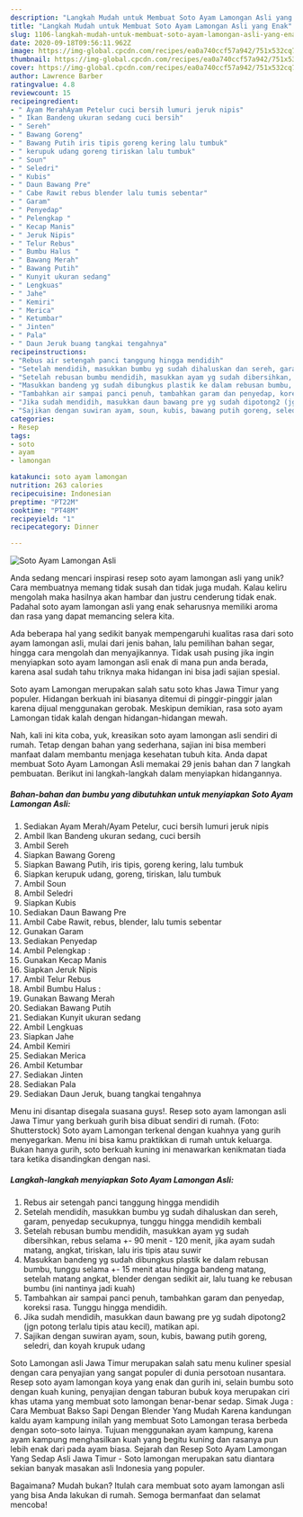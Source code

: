 ```yaml
---
description: "Langkah Mudah untuk Membuat Soto Ayam Lamongan Asli yang Enak"
title: "Langkah Mudah untuk Membuat Soto Ayam Lamongan Asli yang Enak"
slug: 1106-langkah-mudah-untuk-membuat-soto-ayam-lamongan-asli-yang-enak
date: 2020-09-18T09:56:11.962Z
image: https://img-global.cpcdn.com/recipes/ea0a740ccf57a942/751x532cq70/soto-ayam-lamongan-asli-foto-resep-utama.jpg
thumbnail: https://img-global.cpcdn.com/recipes/ea0a740ccf57a942/751x532cq70/soto-ayam-lamongan-asli-foto-resep-utama.jpg
cover: https://img-global.cpcdn.com/recipes/ea0a740ccf57a942/751x532cq70/soto-ayam-lamongan-asli-foto-resep-utama.jpg
author: Lawrence Barber
ratingvalue: 4.8
reviewcount: 15
recipeingredient:
- " Ayam MerahAyam Petelur cuci bersih lumuri jeruk nipis"
- " Ikan Bandeng ukuran sedang cuci bersih"
- " Sereh"
- " Bawang Goreng"
- " Bawang Putih iris tipis goreng kering lalu tumbuk"
- " kerupuk udang goreng tiriskan lalu tumbuk"
- " Soun"
- " Seledri"
- " Kubis"
- " Daun Bawang Pre"
- " Cabe Rawit rebus blender lalu tumis sebentar"
- " Garam"
- " Penyedap"
- " Pelengkap "
- " Kecap Manis"
- " Jeruk Nipis"
- " Telur Rebus"
- " Bumbu Halus "
- " Bawang Merah"
- " Bawang Putih"
- " Kunyit ukuran sedang"
- " Lengkuas"
- " Jahe"
- " Kemiri"
- " Merica"
- " Ketumbar"
- " Jinten"
- " Pala"
- " Daun Jeruk buang tangkai tengahnya"
recipeinstructions:
- "Rebus air setengah panci tanggung hingga mendidih"
- "Setelah mendidih, masukkan bumbu yg sudah dihaluskan dan sereh, garam, penyedap secukupnya, tunggu hingga mendidih kembali"
- "Setelah rebusan bumbu mendidih, masukkan ayam yg sudah dibersihkan, rebus selama +- 90 menit - 120 menit, jika ayam sudah matang, angkat, tiriskan, lalu iris tipis atau suwir"
- "Masukkan bandeng yg sudah dibungkus plastik ke dalam rebusan bumbu, tunggu selama +- 15 menit atau hingga bandeng matang, setelah matang angkat, blender dengan sedikit air, lalu tuang ke rebusan bumbu (ini nantinya jadi kuah)"
- "Tambahkan air sampai panci penuh, tambahkan garam dan penyedap, koreksi rasa. Tunggu hingga mendidih."
- "Jika sudah mendidih, masukkan daun bawang pre yg sudah dipotong2 (jgn potong terlalu tipis atau kecil), matikan api."
- "Sajikan dengan suwiran ayam, soun, kubis, bawang putih goreng, seledri, dan koyah krupuk udang"
categories:
- Resep
tags:
- soto
- ayam
- lamongan

katakunci: soto ayam lamongan 
nutrition: 263 calories
recipecuisine: Indonesian
preptime: "PT22M"
cooktime: "PT48M"
recipeyield: "1"
recipecategory: Dinner

---
```



![Soto Ayam Lamongan Asli](https://img-global.cpcdn.com/recipes/ea0a740ccf57a942/751x532cq70/soto-ayam-lamongan-asli-foto-resep-utama.jpg)

Anda sedang mencari inspirasi resep soto ayam lamongan asli yang unik? Cara membuatnya memang tidak susah dan tidak juga mudah. Kalau keliru mengolah maka hasilnya akan hambar dan justru cenderung tidak enak. Padahal soto ayam lamongan asli yang enak seharusnya memiliki aroma dan rasa yang dapat memancing selera kita.

Ada beberapa hal yang sedikit banyak mempengaruhi kualitas rasa dari soto ayam lamongan asli, mulai dari jenis bahan, lalu pemilihan bahan segar, hingga cara mengolah dan menyajikannya. Tidak usah pusing jika ingin menyiapkan soto ayam lamongan asli enak di mana pun anda berada, karena asal sudah tahu triknya maka hidangan ini bisa jadi sajian spesial.

Soto ayam Lamongan merupakan salah satu soto khas Jawa Timur yang populer. Hidangan berkuah ini biasanya ditemui di pinggir-pinggir jalan karena dijual menggunakan gerobak. Meskipun demikian, rasa soto ayam Lamongan tidak kalah dengan hidangan-hidangan mewah.


Nah, kali ini kita coba, yuk, kreasikan soto ayam lamongan asli sendiri di rumah. Tetap dengan bahan yang sederhana, sajian ini bisa memberi manfaat dalam membantu menjaga kesehatan tubuh kita. Anda dapat membuat Soto Ayam Lamongan Asli memakai 29 jenis bahan dan 7 langkah pembuatan. Berikut ini langkah-langkah dalam menyiapkan hidangannya.

<!--inarticleads1-->

##### Bahan-bahan dan bumbu yang dibutuhkan untuk menyiapkan Soto Ayam Lamongan Asli:

1. Sediakan  Ayam Merah/Ayam Petelur, cuci bersih lumuri jeruk nipis
1. Ambil  Ikan Bandeng ukuran sedang, cuci bersih
1. Ambil  Sereh
1. Siapkan  Bawang Goreng
1. Siapkan  Bawang Putih, iris tipis, goreng kering, lalu tumbuk
1. Siapkan  kerupuk udang, goreng, tiriskan, lalu tumbuk
1. Ambil  Soun
1. Ambil  Seledri
1. Siapkan  Kubis
1. Sediakan  Daun Bawang Pre
1. Ambil  Cabe Rawit, rebus, blender, lalu tumis sebentar
1. Gunakan  Garam
1. Sediakan  Penyedap
1. Ambil  Pelengkap :
1. Gunakan  Kecap Manis
1. Siapkan  Jeruk Nipis
1. Ambil  Telur Rebus
1. Ambil  Bumbu Halus :
1. Gunakan  Bawang Merah
1. Sediakan  Bawang Putih
1. Sediakan  Kunyit ukuran sedang
1. Ambil  Lengkuas
1. Siapkan  Jahe
1. Ambil  Kemiri
1. Sediakan  Merica
1. Ambil  Ketumbar
1. Sediakan  Jinten
1. Sediakan  Pala
1. Sediakan  Daun Jeruk, buang tangkai tengahnya


Menu ini disantap disegala suasana guys!. Resep soto ayam lamongan asli Jawa Timur yang berkuah gurih bisa dibuat sendiri di rumah. (Foto: Shutterstock) Soto ayam Lamongan terkenal dengan kuahnya yang gurih menyegarkan. Menu ini bisa kamu praktikkan di rumah untuk keluarga. Bukan hanya gurih, soto berkuah kuning ini menawarkan kenikmatan tiada tara ketika disandingkan dengan nasi. 

<!--inarticleads2-->

##### Langkah-langkah menyiapkan Soto Ayam Lamongan Asli:

1. Rebus air setengah panci tanggung hingga mendidih
1. Setelah mendidih, masukkan bumbu yg sudah dihaluskan dan sereh, garam, penyedap secukupnya, tunggu hingga mendidih kembali
1. Setelah rebusan bumbu mendidih, masukkan ayam yg sudah dibersihkan, rebus selama +- 90 menit - 120 menit, jika ayam sudah matang, angkat, tiriskan, lalu iris tipis atau suwir
1. Masukkan bandeng yg sudah dibungkus plastik ke dalam rebusan bumbu, tunggu selama +- 15 menit atau hingga bandeng matang, setelah matang angkat, blender dengan sedikit air, lalu tuang ke rebusan bumbu (ini nantinya jadi kuah)
1. Tambahkan air sampai panci penuh, tambahkan garam dan penyedap, koreksi rasa. Tunggu hingga mendidih.
1. Jika sudah mendidih, masukkan daun bawang pre yg sudah dipotong2 (jgn potong terlalu tipis atau kecil), matikan api.
1. Sajikan dengan suwiran ayam, soun, kubis, bawang putih goreng, seledri, dan koyah krupuk udang


Soto Lamongan asli Jawa Timur merupakan salah satu menu kuliner spesial dengan cara penyajian yang sangat populer di dunia persotoan nusantara. Resep soto ayam lamongan koya yang enak dan gurih ini, selain bumbu soto dengan kuah kuning, penyajian dengan taburan bubuk koya merupakan ciri khas utama yang membuat soto lamongan benar-benar sedap. Simak Juga : Cara Membuat Bakso Sapi Dengan Blender Yang Mudah Karena kandungan kaldu ayam kampung inilah yang membuat Soto Lamongan terasa berbeda dengan soto-soto lainya. Tujuan menggunakan ayam kampung, karena ayam kampung menghasilkan kuah yang begitu kuning dan rasanya pun lebih enak dari pada ayam biasa. Sejarah dan Resep Soto Ayam Lamongan Yang Sedap Asli Jawa Timur - Soto lamongan merupakan satu diantara sekian banyak masakan asli Indonesia yang populer. 

Bagaimana? Mudah bukan? Itulah cara membuat soto ayam lamongan asli yang bisa Anda lakukan di rumah. Semoga bermanfaat dan selamat mencoba!
